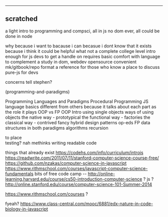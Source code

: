 -------------------------
scratched
-------------------------

a light intro to programming and compsci, all in js
	no dom ever, all could be done in node

why
	because i want to
	bacause i can
	becasue i dont know that it exists
	because i think it could be helpful
what
	not a complete college level intro
	enough for js devs to get a handle on
	requires basic comfort with language
	to complement a study in dom, webdev
	opensource
	convenient mk/gitbook/repo format
	a reference for those who know
	a place to discuss
	pure-js for devs	


concerns
	tell stephen?

(programming-and-paradigms)

Programming Languages and Paradigms
Procedural Programming
JS language basics
	different from others because it talks about each part as the role it plays
OOP vs FP
OOP
	Intro
	using single objects
	ways of using objects
		the native way - prototypical
		the functional way - factories
		the classical way - contrived
	fancy hybrid design patterns
	op-eds
FP
data structures
	in both paradigms
algorithms
recursion



to place	
	testing?  nah methinks
	writing readable code


things that already exist
	https://codehs.com/info/curriculum/introjs
	https://readwrite.com/2011/07/11/stanford-computer-science-course-free/
	https://github.com/nzakas/computer-science-in-javascript
	https://www.rithmschool.com/courses/javascript-computer-science-fundamentals
	bits of free code camp
	-- http://online-learning.harvard.edu/course/cs50-introduction-computer-science 
	? js ? http://online.stanford.edu/course/computer-science-101-Summer-2014

https://www.rithmschool.com/courses ?

fyeah? https://www.class-central.com/mooc/6881/edx-nature-in-code-biology-in-javascript




